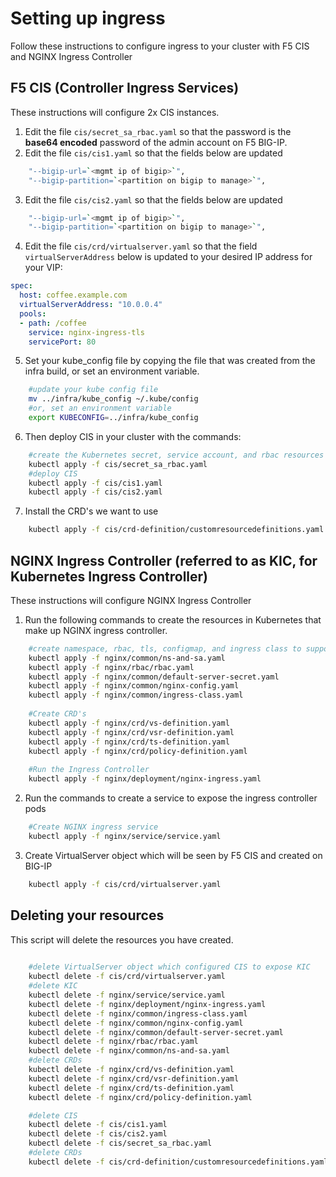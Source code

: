 # Setting up ingress
Follow these instructions to configure ingress to your cluster with F5 CIS and NGINX Ingress Controller

## F5 CIS (<b>C</b>ontroller <b>I</b>ngress <b>S</b>ervices)
These instructions will configure 2x CIS instances.

1. Edit the file ````cis/secret_sa_rbac.yaml```` so that the password is the <b>base64 encoded</b> password of the admin account on F5 BIG-IP.
2. Edit the file ````cis/cis1.yaml```` so that the fields below are updated
````bash
    "--bigip-url=`<mgmt ip of bigip>`",
    "--bigip-partition=`<partition on bigip to manage>`",
````
3. Edit the file ````cis/cis2.yaml```` so that the fields below are updated
````bash
    "--bigip-url=`<mgmt ip of bigip>`",
    "--bigip-partition=`<partition on bigip to manage>`",
````
4. Edit the file ````cis/crd/virtualserver.yaml```` so that the field ````virtualServerAddress```` below is updated to your desired IP address for your VIP:

````yaml
spec:
  host: coffee.example.com
  virtualServerAddress: "10.0.0.4"
  pools:
  - path: /coffee
    service: nginx-ingress-tls
    servicePort: 80
````
5. Set your kube_config file by copying the file that was created from the infra build, or set an environment variable.

````bash
    #update your kube config file
    mv ../infra/kube_config ~/.kube/config
    #or, set an environment variable
    export KUBECONFIG=../infra/kube_config
````
6. Then deploy CIS in your cluster with the commands:
````bash
    #create the Kubernetes secret, service account, and rbac resources in your cluster
    kubectl apply -f cis/secret_sa_rbac.yaml
    #deploy CIS
    kubectl apply -f cis/cis1.yaml
    kubectl apply -f cis/cis2.yaml
````
7. Install the CRD's we want to use
````bash
    kubectl apply -f cis/crd-definition/customresourcedefinitions.yaml
````

## NGINX Ingress Controller (referred to as KIC, for <b>K</b>ubernetes <b>I</b>ngress <b>C</b>ontroller)
These instructions will configure NGINX Ingress Controller

1.  Run the following commands to create the resources in Kubernetes that make up NGINX ingress controller.
````bash
    #create namespace, rbac, tls, configmap, and ingress class to support KIC
    kubectl apply -f nginx/common/ns-and-sa.yaml
    kubectl apply -f nginx/rbac/rbac.yaml
    kubectl apply -f nginx/common/default-server-secret.yaml
    kubectl apply -f nginx/common/nginx-config.yaml
    kubectl apply -f nginx/common/ingress-class.yaml
    
    #Create CRD's
    kubectl apply -f nginx/crd/vs-definition.yaml
    kubectl apply -f nginx/crd/vsr-definition.yaml
    kubectl apply -f nginx/crd/ts-definition.yaml
    kubectl apply -f nginx/crd/policy-definition.yaml
    
    #Run the Ingress Controller
    kubectl apply -f nginx/deployment/nginx-ingress.yaml
````
2. Run the commands to create a service to expose the ingress controller pods
````bash
    #Create NGINX ingress service
    kubectl apply -f nginx/service/service.yaml
````
3. Create VirtualServer object which will be seen by F5 CIS and created on BIG-IP
````bash
    kubectl apply -f cis/crd/virtualserver.yaml
````

## Deleting your resources
This script will delete the resources you have created. 

````bash
    
    #delete VirtualServer object which configured CIS to expose KIC
    kubectl delete -f cis/crd/virtualserver.yaml
    #delete KIC
    kubectl delete -f nginx/service/service.yaml
    kubectl delete -f nginx/deployment/nginx-ingress.yaml
    kubectl delete -f nginx/common/ingress-class.yaml
    kubectl delete -f nginx/common/nginx-config.yaml
    kubectl delete -f nginx/common/default-server-secret.yaml
    kubectl delete -f nginx/rbac/rbac.yaml
    kubectl delete -f nginx/common/ns-and-sa.yaml
    #delete CRDs
    kubectl delete -f nginx/crd/vs-definition.yaml
    kubectl delete -f nginx/crd/vsr-definition.yaml
    kubectl delete -f nginx/crd/ts-definition.yaml
    kubectl delete -f nginx/crd/policy-definition.yaml

    #delete CIS
    kubectl delete -f cis/cis1.yaml
    kubectl delete -f cis/cis2.yaml
    kubectl delete -f cis/secret_sa_rbac.yaml
    #delete CRDs
    kubectl delete -f cis/crd-definition/customresourcedefinitions.yaml
````